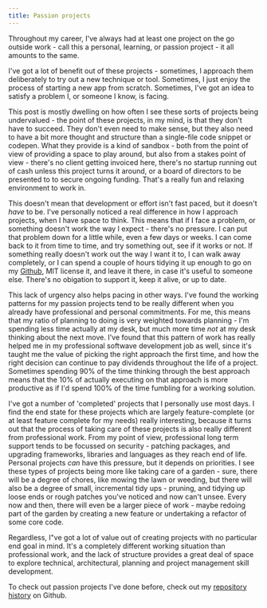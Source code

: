 ```yaml
---
title: Passion projects
---
```


Throughout my career, I've always had at least one project on the go outside
work - call this a personal, learning, or passion project - it all amounts to
the same.

I've got a lot of benefit out of these projects - sometimes, I approach them
deliberately to try out a new technique or tool. Sometimes, I just enjoy the
process of starting a new app from scratch. Sometimes, I've got an idea to
satisfy a problem I, or someone I know, is facing.

This post is mostly dwelling on how often I see these sorts of projects being
undervalued - the point of these projects, in my mind, is that they don't have
to succeed. They don't even need to make sense, but they also need to have a bit
more thought and structure than a single-file code snippet or codepen. What they
provide is a kind of sandbox - both from the point of view of providing a space
to play around, but also from a stakes point of view - there's no client getting
invoiced here, there's no startup running out of cash unless this project turns
it around, or a board of directors to be presented to to secure ongoing funding.
That's a really fun and relaxing environment to work in.

This doesn't mean that development or effort isn't fast paced, but it doesn't
_have_ to be. I've personally noticed a real difference in how I approach
projects, when I have space to think. This means that if I face a problem, or
something doesn't work the way I expect - there's no pressure. I can put that
problem down for a little while, even a few days or weeks. I can come back to it
from time to time, and try something out, see if it works or not. If something
really doesn't work out the way I want it to, I can walk away completely, or I
can spend a couple of hours tidying it up enough to go on my
[Github](https://github.com/joshmcarthur), MIT license it, and leave it there,
in case it's useful to someone else. There's no obigation to support it, keep it
alive, or up to date.

This lack of urgency also helps pacing in other ways. I've found the working
patterns for my passion projects tend to be really different when you already
have professional and personal commitments. For me, this means that my ratio of
planning to doing is very weighted towards planning - I'm spending less time
actually at my desk, but much more time _not_ at my desk thinking about the next
move. I've found that this pattern of work has really helped me in my
professional softwave development job as well, since it's taught me the value of
picking the right approach the first time, and how the right decision can
continue to pay dividends throughout the life of a project. Sometimes spending
90% of the time thinking through the best approach means that the 10% of
actually executing on that approach is more productive as if I'd spend 100% of
the time fumbling for a working solution.

I've got a number of 'completed' projects that I personally use most days. I
find the end state for these projects which are largely feature-complete (or at
least feature complete for my needs) really interesting, because it turns out
that the process of taking care of these projects is also really different from
professional work. From my point of view, professional long term support tends
to be focussed on security  - patching packages, and upgrading frameworks,
libraries and languages as they reach end of life. Personal projects _can_ have
this pressure, but it depends on priorities. I see these types of projects being
more like taking care of a garden - sure, there will be a degree of chores, like
mowing the lawn or weeding, but there will also be a degree of small,
incremental tidy ups - pruning, and tidying up loose ends or rough patches
you've noticed and now can't unsee. Every now and then, there will even be a
larger piece of work - maybe redoing part of the garden by creating a new
feature or undertaking a refactor of some core code.

Regardless, I"ve got a lot of value out of creating projects with no particular
end goal in mind. It's a completely different working situation than
professional work, and the lack of structure provides a great deal of space to
explore technical, architectural, planning and project management skill
development.

To check out passion projects I've done before, check out my [repository
history](https://github.com/joshmcarthur?tab=repositories) on Github.